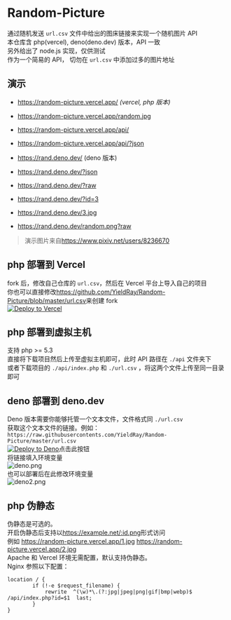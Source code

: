 # Random-Picture

通过随机发送 `url.csv` 文件中给出的图床链接来实现一个随机图片 API  
本仓库含 php(vercel), deno(deno.dev) 版本，API 一致  
另外给出了 node.js 实现，仅供测试  
作为一个简易的 API， 切勿在 `url.csv` 中添加过多的图片地址

## 演示

-   <https://random-picture.vercel.app/> _(vercel, php 版本)_
-   <https://random-picture.vercel.app/random.jpg>
-   <https://random-picture.vercel.app/api/>
-   <https://random-picture.vercel.app/api/?json>

-   <https://rand.deno.dev/> (deno 版本)
-   <https://rand.deno.dev/?json>
-   <https://rand.deno.dev/?raw>
-   <https://rand.deno.dev/?id=3>
-   <https://rand.deno.dev/3.jpg>
-   <https://rand.deno.dev/random.png?raw>

> 演示图片来自<https://www.pixiv.net/users/8236670>

## php 部署到 Vercel

fork 后，修改自己仓库的 `url.csv`，然后在 Vercel 平台上导入自己的项目  
你也可以直接修改<https://github.com/YieldRay/Random-Picture/blob/master/url.csv>来创建 fork  
[![Deploy to Vercel](https://vercel.com/button)](https://vercel.com/import/git?s=https%3A%2F%2Fgithub.com%2FYieldRay%2FRandom-Picture)

## php 部署到虚拟主机

支持 php >= 5.3  
直接将下载项目然后上传至虚拟主机即可，此时 API 路径在 `./api` 文件夹下  
或者下载项目的 `./api/index.php` 和 `./url.csv` ，将这两个文件上传至同一目录即可

## deno 部署到 deno.dev

Deno 版本需要你能够托管一个文本文件，文件格式同 `./url.csv`  
获取这个文本文件的链接。例如：`https://raw.githubusercontents.com/YieldRay/Random-Picture/master/url.csv`  
[![Deploy to Deno](https://deno.com/deno-deploy-button.svg)](https://dash.deno.com/new?url=https://raw.githubusercontent.com/YieldRay/Random-Picture/master/test/deno.ts&env=RECORD_URL)点击此按钮  
将链接填入环境变量  
![deno.png](https://s2.loli.net/2022/04/28/ajWebXNYfw7Mtpv.png)  
也可以部署后在此修改环境变量  
![deno2.png](https://s2.loli.net/2022/04/28/VtMBlj1Uuxysboc.png)

## php 伪静态

伪静态是可选的。  
开启伪静态后支持以<https://example.net/:id.png>形式访问  
例如 <https://random-picture.vercel.app/1.jpg> <https://random-picture.vercel.app/2.jpg>  
Apache 和 Vercel 环境无需配置，默认支持伪静态。  
Nginx 参照以下配置：

```nginx
location / {
        if (!-e $request_filename) {
            rewrite  ^(\w)*\.(?:jpg|jpeg|png|gif|bmp|webp)$  /api/index.php?id=$1  last;
        }
}
```
